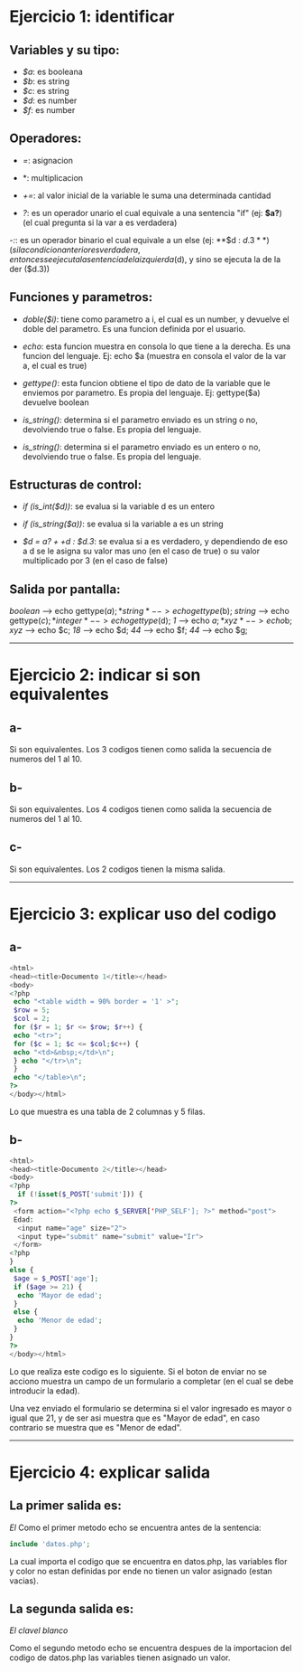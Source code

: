 # Ejercicio 1: identificar

## Variables y su tipo:
  - *$a*: es booleana
  - *$b*: es string
  - *$c*: es string
  - *$d*: es number
  - *$f*: es number


## Operadores:
  - *=*: asignacion

  - *: multiplicacion

  - *+=*: al valor inicial de la variable le suma una determinada cantidad

  - *?*: es un operador unario el cual equivale a una sentencia "if" (ej: **$a?**) (el cual pregunta si la var a es verdadera)

  -*:*: es un operador binario el cual equivale a un else (ej: **$d : $d.3**) (si la condicion anterior es verdadera, entonces se ejecuta la sentencia de la izquierda ($d), y sino se ejecuta la de la der ($d.3))


  ## Funciones y parametros:
  - *doble($i)*: tiene como parametro a i, el cual es un number, y devuelve el doble del parametro. Es una funcion definida por el usuario.

  - *echo*: esta funcion muestra en consola lo que tiene a la derecha. Es una funcion del lenguaje. Ej: echo $a (muestra en consola el valor de la var a, el cual es true)

  - *gettype()*: esta funcion obtiene el tipo de dato de la variable que le enviemos por parametro. Es propia del lenguaje. Ej: gettype($a) devuelve boolean

  - *is_string()*: determina si el parametro enviado es un string o no, devolviendo true o false. Es propia del lenguaje.

  - *is_string()*: determina si el parametro enviado es un entero o no, devolviendo true o false. Es propia del lenguaje.


 ## Estructuras de control:
  - *if (is_int($d))*: se evalua si la variable d es un entero

  - *if (is_string($a))*: se evalua si la variable a es un string

  - *$d = $a ? ++$d : $d.3*: se evalua si a es verdadero, y dependiendo de eso a d se le asigna su valor mas uno (en el caso de true) o su valor multiplicado por 3 (en el caso de false)

  ## Salida por pantalla:
  *boolean* --> echo gettype($a);
  *string* --> echo gettype($b);
  *string* --> echo gettype($c);
  *integer* --> echo gettype($d);
  *1* --> echo $a;
  *xyz* --> echo$b;
  *xyz* --> echo $c;
  *18* --> echo $d;
  *44* --> echo $f;
  *44* --> echo $g;

---

# Ejercicio 2: indicar si son equivalentes

## a-
  Si son equivalentes. Los 3 codigos tienen como salida la secuencia de numeros del 1 al 10.

## b-
  Si son equivalentes. Los 4 codigos tienen como salida la secuencia de numeros del 1 al 10.

## c-
  Si son equivalentes. Los 2 codigos tienen la misma salida.
  
---

# Ejercicio 3: explicar uso del codigo

## a-

```php
<html>
<head><title>Documento 1</title></head>
<body>
<?php
 echo "<table width = 90% border = '1' >";
 $row = 5;
 $col = 2;
 for ($r = 1; $r <= $row; $r++) {
 echo "<tr>";
 for ($c = 1; $c <= $col;$c++) {
 echo "<td>&nbsp;</td>\n";
 } echo "</tr>\n";
 }
 echo "</table>\n";
?>
</body></html>
```

  Lo que muestra es una tabla de 2 columnas y 5 filas.



## b-

```php
<html>
<head><title>Documento 2</title></head>
<body>
<?php
  if (!isset($_POST['submit'])) {
?>
 <form action="<?php echo $_SERVER['PHP_SELF']; ?>" method="post">
 Edad: 
  <input name="age" size="2">
  <input type="submit" name="submit" value="Ir">
 </form>
<?php
}
else {
 $age = $_POST['age'];
 if ($age >= 21) {
  echo 'Mayor de edad';
 }
 else {
  echo 'Menor de edad';
 }
}
?>
</body></html>
```
  Lo que realiza este codigo es lo siguiente. Si el boton de enviar no se acciono muestra un campo de un formulario a completar (en el cual se debe introducir la edad).

  Una vez enviado el formulario se determina si el valor ingresado es mayor o igual que 21, y de ser asi muestra que es "Mayor de edad", en caso contrario se muestra que es "Menor de edad".

---

# Ejercicio 4: explicar salida

## La primer salida es:
*El*
Como el primer metodo echo se encuentra antes de la sentencia:
```php
include 'datos.php';
```
La cual importa el codigo que se encuentra en datos.php, las variables flor y color no estan definidas por ende no tienen un valor asignado (estan vacias).


## La segunda salida es:
*El clavel blanco*

Como el segundo metodo echo se encuentra despues de la importacion del codigo de datos.php las variables tienen asignado un valor.
